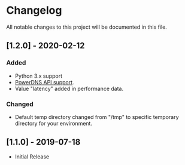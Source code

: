# Changelog
All notable changes to this project will be documented in this file.

## [1.2.0] - 2020-02-12
### Added
- Python 3.x support
- [PowerDNS API support](https://doc.powerdns.com/authoritative/http-api/index.html).
- Value "latency" added in performance data.
### Changed
- Default temp directory changed from "/tmp" to specific temporary directory for your environment.

## [1.1.0] - 2019-07-18
- Initial Release
